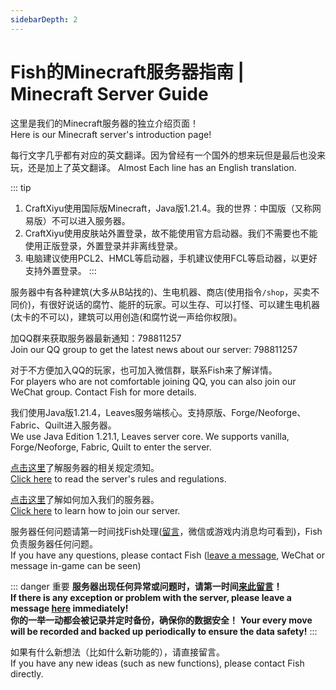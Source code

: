 ```yaml
---
sidebarDepth: 2
---
```

# Fish的Minecraft服务器指南 | Minecraft Server Guide

这里是我们的Minecraft服务器的独立介绍页面！  
Here is our Minecraft server's introduction page!

每行文字几乎都有对应的英文翻译。因为曾经有一个国外的想来玩但是最后也没来玩，还是加上了英文翻译。
Almost Each line has an English translation.

::: tip
1. CraftXiyu使用国际版Minecraft，Java版1.21.4。我的世界：中国版（又称网易版）不可以进入服务器。
2. CraftXiyu使用皮肤站外置登录，故不能使用官方启动器。我们不需要也不能使用正版登录，外置登录并非离线登录。
3. 电脑建议使用PCL2、HMCL等启动器，手机建议使用FCL等启动器，以更好支持外置登录。
:::

服务器中有各种建筑(大多从B站找的)、生电机器、商店(使用指令`/shop`，买卖不同价)，有很好说话的腐竹、能肝的玩家。可以生存、可以打怪、可以建生电机器(太卡的不可以)，建筑可以用创造(和腐竹说一声给你权限)。

加QQ群来获取服务器最新通知：798811257  
Join our QQ group to get the latest news about our server: 798811257

对于不方便加入QQ的玩家，也可加入微信群，联系Fish来了解详情。  
For players who are not comfortable joining QQ, you can also join our WeChat group. Contact Fish for more details.

我们使用Java版1.21.4，Leaves服务端核心。支持原版、Forge/Neoforge、Fabric、Quilt进入服务器。  
We use Java Edition 1.21.1, Leaves server core. We supports vanilla, Forge/Neoforge, Fabric, Quilt to enter the server.

[点击这里](notice.html)了解服务器的相关规定须知。  
[Click here](notice.html) to read the server's rules and regulations.

[点击这里](join.html)了解如何加入我们的服务器。  
[Click here](join.html) to learn how to join our server.

<!-- [点击这里](command.html)了解服务器内指令。 -->

服务器任何问题请第一时间找Fish处理([留言](https://xiyu.943689.top/issue/mc)，微信或游戏内消息均可看到)，Fish负责服务器任何问题。  
If you have any questions, please contact Fish ([leave a message](https://xiyu.943689.top/issue/mc), WeChat or message in-game can be seen)

::: danger 重要
**服务器出现任何异常或问题时，请第一时间[来此留言](https://xiyu.943689.top/issue/mc)！**  
**If there is any exception or problem with the server, please leave a message [here](https://xiyu.943689.top/issue/mc) immediately!**  
**你的一举一动都会被记录并定时备份，确保你的数据安全！**
**Your every move will be recorded and backed up periodically to ensure the data safety!**
:::

如果有什么新想法（比如什么新功能的），请直接留言。  
If you have any new ideas (such as new functions), please contact Fish directly.

